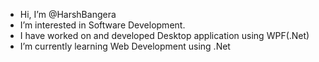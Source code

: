- Hi, I’m @HarshBangera
- I’m interested in Software Development.
- I have worked on and developed Desktop application using WPF(.Net)
- I’m currently learning Web Development using .Net

<!---
HarshBangera/HarshBangera is a ✨ special ✨ repository because its `README.md` (this file) appears on your GitHub profile.
You can click the Preview link to take a look at your changes.
--->
